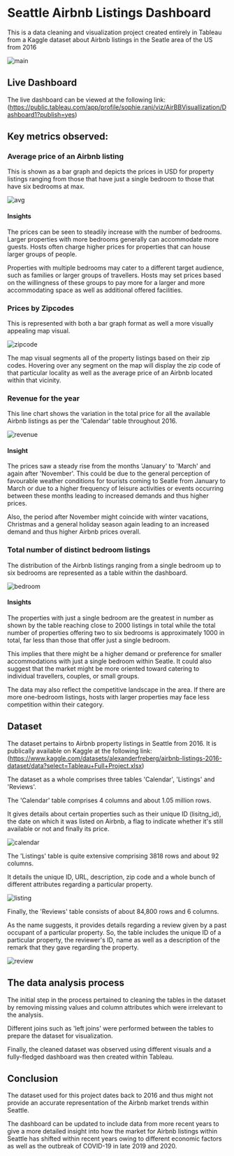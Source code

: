 
# Seattle Airbnb Listings Dashboard

This is a data cleaning and visualization project created entirely in Tableau from a Kaggle dataset about Airbnb listings in the Seatle area of the US from 2016

![main](https://github.com/Sophie-ranj/Airbnb-Dashboard-using-Tableau/blob/54a137391ae8729c60f2084bc467d5c78c99669f/Resources/main.jpg)


## Live Dashboard

The live dashboard can be viewed at the following link: 
(https://public.tableau.com/app/profile/sophie.ranj/viz/AirBBVisuallization/Dashboard1?publish=yes)


## Key metrics observed:

### Average price of an Airbnb listing

This is shown as a bar graph and depicts the prices in USD for property listings ranging from those that have just a single bedroom to those that have six bedrooms at max.

![avg](https://github.com/Sophie-ranj/Airbnb-Dashboard-using-Tableau/blob/665b310a0152368c2c5fb3ca08b8b23d0ee381e0/Resources/Avgprice.jpg)

#### Insights

The prices can be seen to steadily increase with the number of bedrooms. Larger properties with more bedrooms generally can accommodate more guests. Hosts often charge higher prices for properties that can house larger groups of people.

Properties with multiple bedrooms may cater to a different target audience, such as families or larger groups of travellers. Hosts may set prices based on the willingness of these groups to pay more for a larger and more accommodating space as well as additional offered facilities.

### Prices by Zipcodes

This is represented with both a bar graph format as well a more visually appealing map visual.

![zipcode](https://github.com/Sophie-ranj/Airbnb-Dashboard-using-Tableau/blob/665b310a0152368c2c5fb3ca08b8b23d0ee381e0/Resources/Zipcodeprice.jpg)

The map visual segments all of the property listings based on their zip codes. Hovering over any segment on the map will display the zip code of that particular locality as well as the average price of an Airbnb located within that vicinity.

### Revenue for the year

This line chart shows the variation in the total price for all the available Airbnb listings as per the 'Calendar' table throughout 2016.

![revenue](https://github.com/Sophie-ranj/Airbnb-Dashboard-using-Tableau/blob/665b310a0152368c2c5fb3ca08b8b23d0ee381e0/Resources/revenue.jpg)

#### Insight

The prices saw a steady rise from the months 'January' to 'March' and again after 'November'. This could be due to the general perception of favourable weather conditions for tourists coming to Seatle from January to March or due to a higher frequency of leisure activities or events occurring between these months leading to increased demands and thus higher prices.

Also, the period after November might coincide with winter vacations, Christmas and a general holiday season again leading to an increased demand and thus higher Airbnb prices overall.

### Total number of distinct bedroom listings

The distribution of the Airbnb listings ranging from a single bedroom up to six bedrooms are represented as a table within the dashboard.

![bedroom](https://github.com/Sophie-ranj/Airbnb-Dashboard-using-Tableau/blob/665b310a0152368c2c5fb3ca08b8b23d0ee381e0/Resources/bedno.jpg)

#### Insights

The properties with just a single bedroom are the greatest in number as shown by the table reaching close to 2000 listings in total while the total number of properties offering two to six bedrooms is approximately 1000 in total, far less than those that offer just a single bedroom.

This implies that there might be a higher demand or preference for smaller accommodations with just a single bedroom within Seatle. It could also suggest that the market might be more oriented toward catering to individual travellers, couples, or small groups.

The data may also reflect the competitive landscape in the area. If there are more one-bedroom listings, hosts with larger properties may face less competition within their category.

## Dataset

The dataset pertains to Airbnb property listings in Seattle from 2016. It is publically available on Kaggle at the following link: (https://www.kaggle.com/datasets/alexanderfreberg/airbnb-listings-2016-dataset/data?select=Tableau+Full+Project.xlsx)

The dataset as a whole comprises three tables 'Calendar', 'Listings' and 'Reviews'.

The 'Calendar' table comprises 4 columns and about 1.05 million rows.

It gives details about certain properties such as their unique ID (lisitng_id), the date on which it was listed on Airbnb, a flag to indicate whether it's still available or not and finally its price.

![calendar](https://github.com/Sophie-ranj/Airbnb-Dashboard-using-Tableau/blob/665b310a0152368c2c5fb3ca08b8b23d0ee381e0/Resources/calender1.jpg)

The 'Listings' table is quite extensive comprising 3818 rows and about 92 columns.

It details the unique ID, URL, description, zip code and a whole bunch of different attributes regarding a particular property.

![listing](https://github.com/Sophie-ranj/Airbnb-Dashboard-using-Tableau/blob/665b310a0152368c2c5fb3ca08b8b23d0ee381e0/Resources/calendar2.jpg)

Finally, the 'Reviews' table consists of about 84,800 rows and 6 columns.

As the name suggests, it provides details regarding a review given by a past occupant of a particular property. So, the table includes the unique ID of a particular property, the reviewer's ID, name as well as a description of the remark that they gave regarding the property.

![review](https://github.com/Sophie-ranj/Airbnb-Dashboard-using-Tableau/blob/665b310a0152368c2c5fb3ca08b8b23d0ee381e0/Resources/calendar3.jpg)


## The data analysis process

The initial step in the process pertained to cleaning the tables in the dataset by removing missing values and column attributes which were irrelevant to the analysis.

Different joins such as 'left joins' were performed between the tables to prepare the dataset for visualization.

Finally, the cleaned dataset was observed using different visuals and a fully-fledged dashboard was then created within Tableau.

## Conclusion

The dataset used for this project dates back to 2016 and thus might not provide an accurate representation of the Airbnb market trends within Seattle.

The dashboard can be updated to include data from more recent years to give a more detailed insight into how the market for Airbnb listings within Seattle has shifted within recent years owing to different economic factors as well as the outbreak of COVID-19 in late 2019 and 2020.






